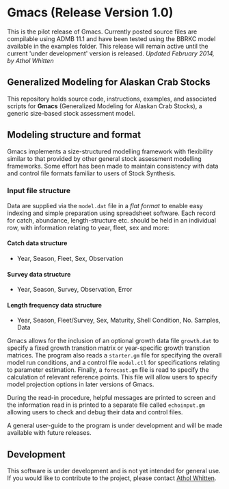 # Gmacs (Release Version 1.0) #

This is the pilot release of Gmacs. Currently posted source files are compilable using ADMB 11.1 and have been tested using the BBRKC model available in the examples folder. This release will remain active until the current 'under development' version is released. *Updated February 2014, by Athol Whitten*

## Generalized Modeling for Alaskan Crab Stocks ##

This repository holds source code, instructions, examples, and associated scripts for **Gmacs** (Generalized Modeling for Alaskan Crab Stocks), a generic size-based stock assessment model. 

## Modeling structure and format ##

Gmacs implements a size-structured modelling framework with flexibility similar to that provided by other general stock assessment modelling frameworks. Some effort has been made to maintain consistency with data and control file formats familiar to users of Stock Synthesis.

### Input file structure

Data are supplied via the `model.dat` file in a *flat format* to enable easy indexing and simple preparation using spreadsheet software. Each record for catch, abundance, length-structure etc. should be held in an individual row, with information relating to year, fleet, sex and more:

####  Catch data structure
 
  * Year, Season, Fleet, Sex, Observation    

####  Survey data structure
 
  * Year, Season, Survey, Observation, Error

####  Length frequency data structure  

  * Year, Season, Fleet/Survey, Sex, Maturity, Shell Condition, No. Samples, Data

Gmacs allows for the inclusion of an optional growth data file `growth.dat` to specify a fixed growth transtion matrix or year-specific growth transtion matrices. The program also reads a `starter.gm` file for specifying the overall model run conditions, and a control file `model.ctl` for specifications relating to parameter estimation. Finally, a `forecast.gm` file is read to specify the calculation of relevant reference points. This file will allow users to specify model projection options in later versions of Gmacs.

During the read-in procedure, helpful messages are printed to screen and the information read in is printed to a separate file called `echoinput.gm` allowing users to check and debug their data and control files. 

A general user-guide to the program is under development and will be made available with future releases.

## Development ##
This software is under development and is not yet intended for general use. If you would like to contribute to the project, please contact [Athol Whitten](mailto:whittena@uw.edu). 
